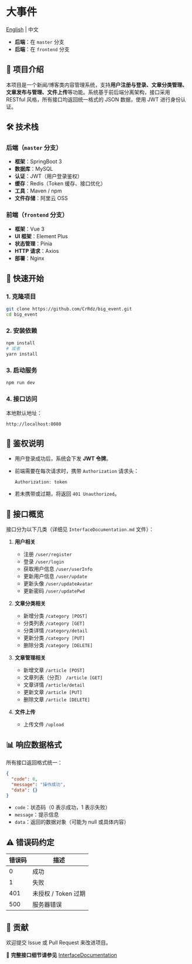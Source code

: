 # 大事件

[English](./README.md) | 中文

- **后端**：在 `master` 分支  
- **后端**：在 `frontend` 分支  
## 📖 项目介绍

本项目是一个新闻/博客类内容管理系统，支持**用户注册与登录、文章分类管理、文章发布与管理、文件上传**等功能。系统基于前后端分离架构，接口采用 RESTful 风格，所有接口均返回统一格式的 JSON 数据，使用 JWT 进行身份认证。  

## 🛠 技术栈

### 后端（`master` 分支）

- **框架**：SpringBoot 3
- **数据库**：MySQL  
- **认证**：JWT（用户登录鉴权）  
- **缓存**：Redis（Token 缓存、接口优化）  
- **工具**：Maven / npm  
- **文件存储**：阿里云 OSS

### 前端（`frontend` 分支）

- **框架**：Vue 3 
- **UI 框架**：Element Plus  
- **状态管理**：Pinia 
- **HTTP 请求**：Axios  
- **部署**：Nginx  

## 🚀 快速开始

### 1. 克隆项目

```bash
git clone https://github.com/CrRdz/big_event.git
cd big_event
```

### 2. 安装依赖

```bash
npm install
# 或者
yarn install
```

### 3. 启动服务

```bash
npm run dev
```

### 4. 接口访问

本地默认地址：

```
http://localhost:8080
```

## 🔐 鉴权说明

- 用户登录成功后，系统会下发 **JWT 令牌**。

- 前端需要在每次请求时，携带 `Authorization` 请求头：

  ```http
  Authorization: token
  ```

- 若未携带或过期，将返回 `401 Unauthorized`。

## 📂 接口概览

接口分为以下几类（详细见 `InterfaceDocumentation.md` 文件）：  

1. **用户相关**
   - 注册 `/user/register`
   - 登录 `/user/login`
   - 获取用户信息 `/user/userInfo`
   - 更新用户信息 `/user/update`
   - 更新头像 `/user/updateAvatar`
   - 更新密码 `/user/updatePwd`

2. **文章分类相关**
   - 新增分类 `/category [POST]`
   - 分类列表 `/category [GET]`
   - 分类详情 `/category/detail`
   - 更新分类 `/category [PUT]`
   - 删除分类 `/category [DELETE]`

3. **文章管理相关**
   - 新增文章 `/article [POST]`
   - 文章列表（分页） `/article [GET]`
   - 文章详情 `/article/detail`
   - 更新文章 `/article [PUT]`
   - 删除文章 `/article [DELETE]`

4. **文件上传**
   - 上传文件 `/upload`

## 📊 响应数据格式

所有接口返回格式统一：

```json
{
  "code": 0,
  "message": "操作成功",
  "data": {}
}
```

- `code`：状态码（0 表示成功，1 表示失败）
- `message`：提示信息
- `data`：返回的数据对象（可能为 null 或具体内容）

## ⚠️ 错误码约定

| 错误码 | 描述                |
| ------ | ------------------- |
| 0      | 成功                |
| 1      | 失败                |
| 401    | 未授权 / Token 过期 |
| 500    | 服务器错误          |

## 🤝 贡献

欢迎提交 Issue 或 Pull Request 来改进项目。



📌 **完整接口细节请参见** [InterfaceDocumentation](./InterfaceDocumentation_CN.md)